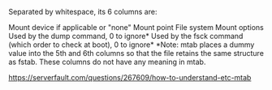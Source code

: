 Separated by whitespace, its 6 columns are:

Mount device if applicable or "none"
Mount point
File system
Mount options
Used by the dump command, 0 to ignore*
Used by the fsck command (which order to check at boot), 0 to ignore*
*Note: mtab places a dummy value into the 5th and 6th columns so that the file retains the same structure as fstab. These columns do not have any meaning in mtab.



https://serverfault.com/questions/267609/how-to-understand-etc-mtab
